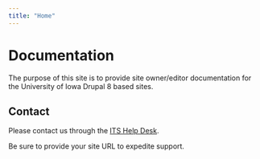 ```yaml
---
title: "Home"
---
```


# Documentation

The purpose of this site is to provide site owner/editor documentation for the University of Iowa Drupal 8 based sites.

## Contact

Please contact us through the [ITS Help Desk](https://its.uiowa.edu/contact).

Be sure to provide your site URL to expedite support.
